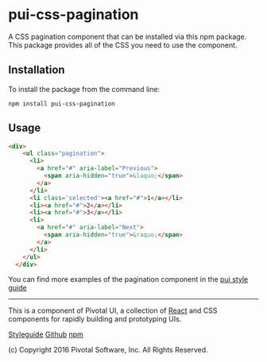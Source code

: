 # pui-css-pagination

A CSS pagination component that can be installed via this npm package.
This package provides all of the CSS you need to use the component.



## Installation

To install the package from the command line:

```
npm install pui-css-pagination
```

## Usage

```html
<div>
    <ul class="pagination">
      <li>
        <a href="#" aria-label="Previous">
          <span aria-hidden="true">&laquo;</span>
        </a>
      </li>
      <li class='selected'><a href="#">1</a></li>
      <li><a href="#">2</a></li>
      <li><a href="#">3</a></li>
      <li>
        <a href="#" aria-label="Next">
          <span aria-hidden="true">&raquo;</span>
        </a>
      </li>
    </ul>
  </div>
```


You can find more examples of the pagination component in the [pui style guide](http://styleguide.pivotal.io/)


*****************************************

This is a component of Pivotal UI, a collection of [React](https://facebook.github.io/react/) and CSS components for rapidly building and prototyping UIs.

[Styleguide](http://styleguide.pivotal.io)
[Github](https://github.com/pivotal-cf/pivotal-ui)
[npm](https://www.npmjs.com/browse/keyword/pivotal%20ui%20modularized)

(c) Copyright 2016 Pivotal Software, Inc. All Rights Reserved.
